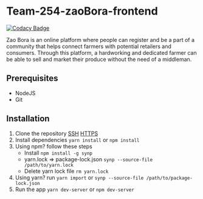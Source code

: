 # Team-254-zaoBora-frontend

[![Codacy Badge](https://api.codacy.com/project/badge/Grade/6aa56ee3c9c74cf1a90333c21bc7f3a6)](https://app.codacy.com/gh/BuildForSDGCohort2/Team-254-zaoBora-frontend?utm_source=github.com&utm_medium=referral&utm_content=BuildForSDGCohort2/Team-254-zaoBora-frontend&utm_campaign=Badge_Grade_Settings)

Zao Bora is an online platform where people can register and be a part of a community that helps connect farmers with potential retailers and consumers. Through this platform, a hardworking and dedicated farmer can be able to sell and market their produce without the need of a middleman.

## Prerequisites

- NodeJS
- Git

## Installation

1. Clone the repository [SSH](git@github.com:BuildForSDGCohort2/Team-254-zaoBora-frontend.git) [HTTPS](https://github.com/BuildForSDGCohort2/Team-254-zaoBora-frontend.git)
2. Install dependencies `yarn install` or `npm install`
3. Using npm? follow these steps
	- Install `npm install -g synp`
	- yarn.lock => package-lock.json `synp --source-file /path/to/yarn.lock`
	- Delete yarn lock file `rm yarn.lock`
4. Using yarn? run `yarn import` or `synp --source-file /path/to/package-lock.json`
5. Run the app `yarn dev-server` or `npm dev-server`